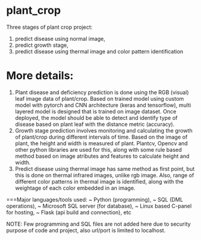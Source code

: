 # plant_crop
Three stages of plant crop project: 
1) predict disease using normal image, 
2) predict growth stage, 
3) predict disease using thermal image and color pattern identification

# More details:
1) Plant disease and deficiency prediction is done using the RGB (visual) leaf image data of plant/crop. Based on trained model using custom model with pytorch and CNN architecture (keras and tensorflow), multi layered model is designed that is trained on image dataset. Once deployed, the model should be able to detect and identify type of disease based on plant leaf with the distance metric (accuracy). 
2) Growth stage prediction involves monitoring and calculating the growth of plant/crop during different intervals of time. Based on the image of plant, the height and width is measured of plant. Plantcv, Opencv and other python libraries are used for this, along with some rule based method based on image atributes and features to calculate height and width.
3) Predict disease using thermal image has same method as first point, but this is done on thermal infrared images, unlike rgb image. Also, range of different color patterns in thermal image is identified, along with the weightage of each color embedded in an image.

===Major languages/tools used:
~ Python (programming), 
~ SQL (DML operations),
~ Microsoft SQL server (for database),
~ Linux based C-panel for hosting,
~ Flask (api build and connection), etc

NOTE: Few programming and SQL files are not added here due to security purpose of code and project, also url/port is limited to localhost.

